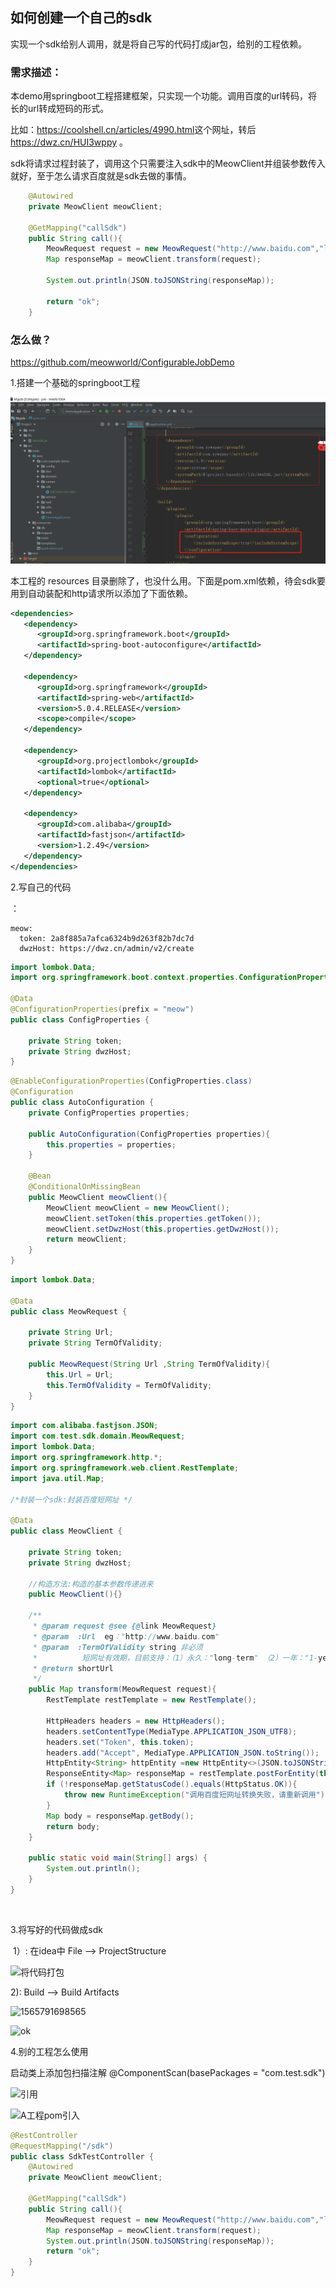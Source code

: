 ## 如何创建一个自己的sdk

实现一个sdk给别人调用，就是将自己写的代码打成jar包，给别的工程依赖。

### 需求描述：

​	本demo用springboot工程搭建框架，只实现一个功能。调用百度的url转码，将长的url转成短码的形式。

比如：<https://coolshell.cn/articles/4990.html>这个网址，转后 https://dwz.cn/HUI3wppy 。

sdk将请求过程封装了，调用这个只需要注入sdk中的MeowClient并组装参数传入就好，至于怎么请求百度就是sdk去做的事情。

```java
 	@Autowired
    private MeowClient meowClient;

    @GetMapping("callSdk")
    public String call(){
        MeowRequest request = new MeowRequest("http://www.baidu.com","long-term");
        Map responseMap = meowClient.transform(request);

        System.out.println(JSON.toJSONString(responseMap));

        return "ok";
    }
```

### 怎么做？

https://github.com/meowworld/ConfigurableJobDemo

1.搭建一个基础的springboot工程

![Image text](https://github.com/meowworld/ConfigurableJobDemo/blob/8570a175a8/picture/A工程pom引入.jpg)

本工程的 resources 目录删除了，也没什么用。下面是pom.xml依赖，待会sdk要用到自动装配和http请求所以添加了下面依赖。

```xml
<dependencies>
   <dependency>
      <groupId>org.springframework.boot</groupId>
      <artifactId>spring-boot-autoconfigure</artifactId>
   </dependency>

   <dependency>
      <groupId>org.springframework</groupId>
      <artifactId>spring-web</artifactId>
      <version>5.0.4.RELEASE</version>
      <scope>compile</scope>
   </dependency>

   <dependency>
      <groupId>org.projectlombok</groupId>
      <artifactId>lombok</artifactId>
      <optional>true</optional>
   </dependency>

   <dependency>
      <groupId>com.alibaba</groupId>
      <artifactId>fastjson</artifactId>
      <version>1.2.49</version>
   </dependency>
</dependencies>
```

2.写自己的代码	

<!--代码说明 ConfigProperties ：比如A工程 有application.yml文件中，有下面的配置，这个类是读取 application.yml配置文件中的值-->：

```
meow:
  token: 2a8f885a7afca6324b9d263f82b7dc7d
  dwzHost: https://dwz.cn/admin/v2/create
```

```java
import lombok.Data;
import org.springframework.boot.context.properties.ConfigurationProperties;

@Data
@ConfigurationProperties(prefix = "meow")
public class ConfigProperties {

    private String token;
    private String dwzHost;
}
```

<!--这个类是在A工程容器中注入  MeowClient 并初始化一些值。-->

```java
@EnableConfigurationProperties(ConfigProperties.class)
@Configuration
public class AutoConfiguration {
    private ConfigProperties properties;

    public AutoConfiguration(ConfigProperties properties){
        this.properties = properties;
    }

    @Bean
    @ConditionalOnMissingBean
    public MeowClient meowClient(){
        MeowClient meowClient = new MeowClient();
        meowClient.setToken(this.properties.getToken());
        meowClient.setDwzHost(this.properties.getDwzHost());
        return meowClient;
    }
}
```

<!--这个是传入的参数对象：-->

```java
import lombok.Data;

@Data
public class MeowRequest {

    private String Url;
    private String TermOfValidity;

    public MeowRequest(String Url ,String TermOfValidity){
        this.Url = Url;
        this.TermOfValidity = TermOfValidity;
    }
}
```

<!--这个类就是请求百度的方法-->

```java
import com.alibaba.fastjson.JSON;
import com.test.sdk.domain.MeowRequest;
import lombok.Data;
import org.springframework.http.*;
import org.springframework.web.client.RestTemplate;
import java.util.Map;

/*封装一个sdk:封装百度短网址 */

@Data
public class MeowClient {

    private String token;
    private String dwzHost;

    //构造方法:构造的基本参数传递进来
    public MeowClient(){}

    /**
     * @param request @see {@link MeowRequest}
     * @param  :Url  eg："http://www.baidu.com"
     * @param  :TermOfValidity string 非必须    
     * 		    短网址有效期，目前支持：（1）永久："long-term" （2）一年："1-year"  eg: "long-term"
     * @return shortUrl
     */
    public Map transform(MeowRequest request){
        RestTemplate restTemplate = new RestTemplate();

        HttpHeaders headers = new HttpHeaders();
        headers.setContentType(MediaType.APPLICATION_JSON_UTF8);
        headers.set("Token", this.token);
        headers.add("Accept", MediaType.APPLICATION_JSON.toString());
        HttpEntity<String> httpEntity =new HttpEntity<>(JSON.toJSONString(request),headers);
        ResponseEntity<Map> responseMap = restTemplate.postForEntity(this.dwzHost, httpEntity, Map.class);
        if (!responseMap.getStatusCode().equals(HttpStatus.OK)){
            throw new RuntimeException("调用百度短网址转换失败，请重新调用");
        }
        Map body = responseMap.getBody();
        return body;
    }

    public static void main(String[] args) {
        System.out.println();
    }
}
```

​	<!--代码部分完成-->

3.将写好的代码做成sdk

​	1）: 在idea中 File --> ProjectStructure 

![将代码打包](C:\Users\meow\Desktop\tu\将代码打包.png)

2): Build --> Build Artifacts 

![1565791698565](C:\Users\meow\Desktop\tu\build.png)

<!--这样sdk就OK啦-->

![ok](C:\Users\meow\Desktop\tu\ok.png)

4.别的工程怎么使用

启动类上添加包扫描注解 @ComponentScan(basePackages = "com.test.sdk")

![引用](C:\Users\meow\Desktop\tu\引用.png)



![A工程pom引入](C:\Users\meow\Desktop\tu\A工程pom引入.jpg)

<!--代码中使用sdk-->

```java
@RestController
@RequestMapping("/sdk")
public class SdkTestController {
    @Autowired
    private MeowClient meowClient;

    @GetMapping("callSdk")
    public String call(){
        MeowRequest request = new MeowRequest("http://www.baidu.com","long-term");
        Map responseMap = meowClient.transform(request);
        System.out.println(JSON.toJSONString(responseMap));
        return "ok";
    }
}
```

<!--Ending-->
